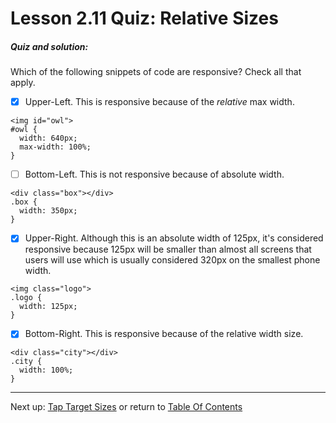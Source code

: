 # Lesson 2.11 Quiz: Relative Sizes

##### Quiz and solution:
Which of the following snippets of code are responsive? Check all that apply.

- [X] Upper-Left. This is responsive because of the *relative* max width.
```
<img id="owl">
#owl {
  width: 640px;
  max-width: 100%;
}
```
- [ ] Bottom-Left. This is not responsive because of absolute width. 
```
<div class="box"></div>
.box {
  width: 350px;
}
```
- [X] Upper-Right. Although this is an absolute width of 125px, it's considered responsive because 125px will be smaller than almost all screens that users will use which is usually considered 320px on the smallest phone width.
```
<img class="logo">
.logo {
  width: 125px;
}
```
- [X] Bottom-Right. This is responsive because of the relative width size.
```
<div class="city"></div>
.city {
  width: 100%;
}
```

- - -
Next up: [Tap Target Sizes](ND024_Part2_Lesson02_12.md) or return to [Table Of Contents](./ND024_TableOfContents.md)
